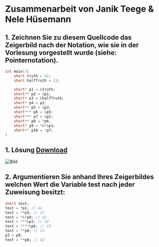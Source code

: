 # Zusammenarbeit von Janik Teege & Nele Hüsemann

## 1. Zeichnen Sie zu diesem Quellcode das Zeigerbild nach der Notation, wie sie in der Vorlesung vorgestellt wurde (siehe: Pointernotation).
```c
int main(){
    short truth = 42;
    short halfTruth = 23;

    short* p1 = &truth;
    short** p2 = &p1;
    short* p3 = &halfTruth;
    short* p4 = p1;
    short** p5 = &p3;
    short*** p6 = &p5;
    short*** p7 = &p2;
    short** p8 = *p6;
    short* p9 = *&*&p1;
    short** p10 = *p7;
}
```
## 1. Lösung [Download](https://cloud.ovgu.de/s/gfrZ6B7HAZf42gZ)
![Bild](https://cloud.ovgu.de/s/gfrZ6B7HAZf42gZ/download/u1a3.png)

## 2. Argumentieren Sie anhand Ihres Zeigerbildes welchen Wert die Variable test nach jeder Zuweisung besitzt:
```c
short test;
test = *p1; // 42
test = **p5; // 23
test = *&*p9; // 42
test = ***&p2; // 42
test = ****&p6; // 23
test = **p8; // 23
p3 = p9;
test = **p8; // 42
```
